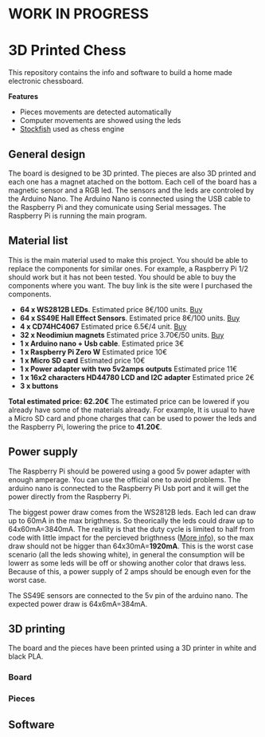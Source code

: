 # WORK IN PROGRESS
# 3D Printed Chess
This repository contains the info and software to build a home made electronic chessboard.

**Features**
- Pieces movements are detected automatically
- Computer movements are showed using the leds
- [Stockfish](https://stockfishchess.org/) used as chess engine

## General design
The board is designed to be 3D printed. The pieces are also 3D printed and each one has a magnet atached on the bottom. Each cell of the board has a magnetic sensor and a RGB led. The sensors and the leds are controled by the Arduino Nano. The Arduino Nano is connected using the USB cable to the Raspberry Pi and they comunicate using Serial messages. The Raspberry Pi is running the main program.

## Material list
This is the main material used to make this project. You should be able to replace the components for similar ones. For example, a Raspberry Pi 1/2 should work but it has not been tested. You should be able to buy the components where you want. The buy link is the site were I purchased the components.

- **64 x WS2812B LEDs**. Estimated price 8€/100 units. [Buy](https://aliexpress.com/item/5-1000pcs-LED-Board-Heatsink-ws2812b-LED-chips-With-Black-White-PCB-10mm-3mm-WS2811-IC/32833250841.html)
- **64 x SS49E Hall Effect Sensors**. Estimated price 8€/100 units. [Buy](https://aliexpress.com/item/100PCS-Hall-Element-49E-OH49E-SS49E-linear-Hall-Switch/32416157741.html)
- **4 x CD74HC4067** Estimated price 6.5€/4 unit. [Buy](https://aliexpress.com/item/1pcs-CD74HC4067-16-Channel-Analog-Digital-Multiplexer-Breakout-Board-Module-For-Arduino/32729631800.html)
- **32 x Neodimiun magnets** Estimated price 3.70€/50 units. [Buy](https://aliexpress.com/item/50pcs-12x2mm-Super-Strong-magnet-Round-Disc-Rare-Earth-Neodymium-magnets-D12-2mm-NEW-Art-Craft/32851739554.html)
- **1 x Arduino nano + Usb cable**. Estimated price 3€
- **1 x Raspberry Pi Zero W** Estimated price 10€
- **1 x Micro SD card** Estimated price 10€
- **1 x Power adapter with two 5v2amps outputs** Estimated price 11€
- **1 x 16x2 characters HD44780 LCD and I2C adapter** Estimated price 2€
- **3 x buttons** 

**Total estimated price: 62.20€**
The estimated price can be lowered if you already have some of the materials already. For example, It is usual to have a Micro SD card and phone charges that can be used to power the leds and the Raspberry Pi, lowering the price to **41.20€**.

## Power supply
The Raspberry Pi should be powered using a good 5v power adapter with enough amperage. You can use the official one to avoid problems. The arduino nano is connected to the Raspberry Pi Usb port and it will get the power directly from the Raspberry Pi.

The biggest power draw comes from the WS2812B leds. Each led can draw up to 60mA in the max brigthness. So theorically the leds could draw up to 64x60mA=3840mA. The reallity is that the duty cycle is limited to half from code with little impact for the percieved brigthness ([More info](https://learn.adafruit.com/sipping-power-with-neopixels?view=all#strategy-gamma-correction)), so the max draw should not be higger than 64x30mA=**1920mA**. This is the worst case scenario (all the leds showing white), in general the consumption will be lowerr as some leds will be off or showing another color that draws less. Because of this, a power supply of 2 amps should be enough even for the worst case.

The SS49E sensors are connected to the 5v pin of the arduino nano. The expected power draw is 64x6mA=384mA.

## 3D printing
The board and the pieces have been printed using a 3D printer in white and black PLA.

### Board

### Pieces


## Software






